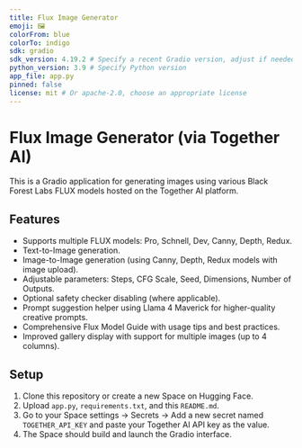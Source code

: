 ```yaml
---
title: Flux Image Generator
emoji: 🖼️
colorFrom: blue
colorTo: indigo
sdk: gradio
sdk_version: 4.19.2 # Specify a recent Gradio version, adjust if needed
python_version: 3.9 # Specify Python version
app_file: app.py
pinned: false
license: mit # Or apache-2.0, choose an appropriate license
---
```


# Flux Image Generator (via Together AI)

This is a Gradio application for generating images using various Black Forest Labs FLUX models hosted on the Together AI platform.

## Features

*   Supports multiple FLUX models: Pro, Schnell, Dev, Canny, Depth, Redux.
*   Text-to-Image generation.
*   Image-to-Image generation (using Canny, Depth, Redux models with image upload).
*   Adjustable parameters: Steps, CFG Scale, Seed, Dimensions, Number of Outputs.
*   Optional safety checker disabling (where applicable).
*   Prompt suggestion helper using Llama 4 Maverick for higher-quality creative prompts.
*   Comprehensive Flux Model Guide with usage tips and best practices.
*   Improved gallery display with support for multiple images (up to 4 columns).

## Setup

1.  Clone this repository or create a new Space on Hugging Face.
2.  Upload `app.py`, `requirements.txt`, and this `README.md`.
3.  Go to your Space settings -> Secrets -> Add a new secret named `TOGETHER_API_KEY` and paste your Together AI API key as the value.
4.  The Space should build and launch the Gradio interface.
